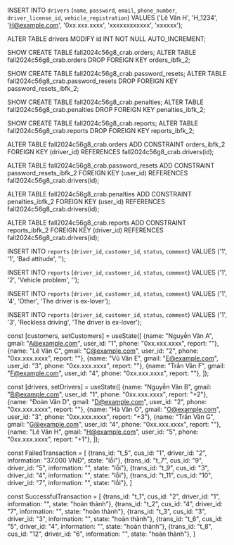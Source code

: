 INSERT INTO `drivers` (`name`, `password`, `email`, `phone_number`, `driver_license_id`, `vehicle_registration`) VALUES ('Lê Văn H', 'H_1234', 'H@example.com', '0xx.xxx.xxxx', 'xxxxxxxxxxxx', 'xxxxxx');

ALTER TABLE drivers MODIFY id INT NOT NULL AUTO_INCREMENT;

SHOW CREATE TABLE fall2024c56g8_crab.orders;
ALTER TABLE fall2024c56g8_crab.orders DROP FOREIGN KEY orders_ibfk_2;

SHOW CREATE TABLE fall2024c56g8_crab.password_resets;
ALTER TABLE fall2024c56g8_crab.password_resets DROP FOREIGN KEY password_resets_ibfk_2;

SHOW CREATE TABLE fall2024c56g8_crab.penalties;
ALTER TABLE fall2024c56g8_crab.penalties DROP FOREIGN KEY penalties_ibfk_2;

SHOW CREATE TABLE fall2024c56g8_crab.reports;
ALTER TABLE fall2024c56g8_crab.reports DROP FOREIGN KEY reports_ibfk_2;



ALTER TABLE fall2024c56g8_crab.orders 
ADD CONSTRAINT orders_ibfk_2 FOREIGN KEY (driver_id) REFERENCES fall2024c56g8_crab.drivers(id);

ALTER TABLE fall2024c56g8_crab.password_resets 
ADD CONSTRAINT password_resets_ibfk_2 FOREIGN KEY (user_id) REFERENCES fall2024c56g8_crab.drivers(id);

ALTER TABLE fall2024c56g8_crab.penalties
ADD CONSTRAINT penalties_ibfk_2 FOREIGN KEY (user_id) REFERENCES fall2024c56g8_crab.drivers(id);

ALTER TABLE fall2024c56g8_crab.reports
ADD CONSTRAINT reports_ibfk_2 FOREIGN KEY (driver_id) REFERENCES fall2024c56g8_crab.drivers(id);

INSERT INTO `reports` (`driver_id`, `customer_id`, `status`, `comment`) VALUES ('1', '1', 'Bad attitude', '');

INSERT INTO `reports` (`driver_id`, `customer_id`, `status`, `comment`) VALUES ('1', '2', 'Vehicle problem', '');

INSERT INTO `reports` (`driver_id`, `customer_id`, `status`, `comment`) VALUES ('1', '4', 'Other', 'The driver is ex-lover');

INSERT INTO `reports` (`driver_id`, `customer_id`, `status`, `comment`) VALUES ('1', '3', 'Reckless driving', 'The driver is ex-lover');

const [customers, setCustomers] = useState([
    {name: "Nguyễn Văn A", gmail: "A@example.com", user_id: "1", phone: "0xx.xxx.xxxx", report: ""},
    {name: "Lê Văn C", gmail: "C@example.com", user_id: "2", phone: "0xx.xxx.xxxx", report: ""},
    {name: "Vũ Văn E", gmail: "E@example.com", user_id: "3", phone: "0xx.xxx.xxxx", report: ""},
    {name: "Trần Văn F", gmail: "F@example.com", user_id: "4", phone: "0xx.xxx.xxxx", report: ""},
]);

const [drivers, setDrivers] = useState([
    {name: "Nguyễn Văn B", gmail: "B@example.com", user_id: "1", phone: "0xx.xxx.xxxx", report: "+2"},
    {name: "Đoàn Văn D", gmail: "D@example.com", user_id: "2", phone: "0xx.xxx.xxxx", report: ""},
    {name: "Hà Văn O", gmail: "O@example.com", user_id: "3", phone: "0xx.xxx.xxxx", report: "+3"},
    {name: "Trần Văn G", gmail: "G@example.com", user_id: "4", phone: "0xx.xxx.xxxx", report: ""},
    {name: "Lê Văn H", gmail: "H@example.com", user_id: "5", phone: "0xx.xxx.xxxx", report: "+1"},
]);

const FailedTransaction = [
    {trans_id: "t_5", cus_id: "1", driver_id: "2", information: "37.000 VNĐ", state: "lỗi"},
    {trans_id: "t_7", cus_id: "9", driver_id: "5", information: "", state: "lỗi"},
    {trans_id: "t_9", cus_id: "3", driver_id: "4", information: "", state: "lỗi"},
    {trans_id: "t_11", cus_id: "10", driver_id: "7", information: "", state: "lỗi"},
]

const SuccessfulTransaction = [
    {trans_id: "t_1", cus_id: "2", driver_id: "1", information: "", state: "hoàn thành"},
    {trans_id: "t_2", cus_id: "4", driver_id: "7", information: "", state: "hoàn thành"},
    {trans_id: "t_3", cus_id: "3", driver_id: "3", information: "", state: "hoàn thành"},
    {trans_id: "t_6", cus_id: "5", driver_id: "4", information: "", state: "hoàn thành"},
    {trans_id: "t_8", cus_id: "12", driver_id: "6", information: "", state: "hoàn thành"},
]